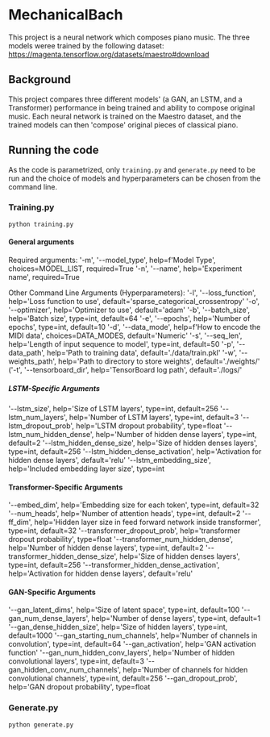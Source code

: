 # MechanicalBach

This project is a neural network which composes piano music. The three models weree trained by the following dataset: https://magenta.tensorflow.org/datasets/maestro#download

## Background 

This project compares three different models' (a GAN, an LSTM, and a Transformer) performance in being trained and ability to compose original music. Each neural network is trained on the Maestro dataset, and the trained models can then 'compose' original pieces of classical piano. 

## Running the code 

As the code is parametrized, only `training.py` and `generate.py` need to be run and the choice of models and hyperparameters can be chosen from the command line. 

### Training.py 

`python training.py` 

#### General arguments

Required arguments: 
  '-m', '--model_type', help=f'Model Type', choices=MODEL_LIST, required=True 
  '-n', '--name', help='Experiment name', required=True
  
Other Command Line Arguments (Hyperparameters): 
  '-l', '--loss_function', help='Loss function to use', default='sparse_categorical_crossentropy'
  '-o', '--optimizer', help='Optimizer to use', default='adam'
  '-b', '--batch_size', help='Batch size', type=int, default=64
  '-e', '--epochs', help='Number of epochs', type=int, default=10
  '-d', '--data_mode', help=f'How to encode the MIDI data', choices=DATA_MODES, default='Numeric'
  '-s', '--seq_len', help='Length of input sequence to model', type=int, default=50
  '-p', '--data_path', help='Path to training data', default='./data/train.pkl'
  '-w', '--weights_path', help='Path to directory to store weights', default='./weights/'
  ('-t', '--tensorboard_dir', help='TensorBoard log path', default='./logs/'
  
  ##### LSTM-Specific Arguments
  '--lstm_size', help='Size of LSTM layers', type=int, default=256
  '--lstm_num_layers', help='Number of LSTM layers', type=int, default=3
  '--lstm_dropout_prob', help='LSTM dropout probability', type=float
  '--lstm_num_hidden_dense', help='Number of hidden dense layers', type=int, default=2
  '--lstm_hidden_dense_size', help='Size of hidden denses layers', type=int, default=256
  '--lstm_hidden_dense_activation', help='Activation for hidden dense layers', default='relu'
  '--lstm_embedding_size', help='Included embedding layer size', type=int
    
 #### Transformer-Specific Arguments
  '--embed_dim', help='Embedding size for each token', type=int, default=32
  '--num_heads', help='Number of attention heads', type=int, default=2
  '--ff_dim', help='Hidden layer size in feed forward network inside transformer', type=int, default=32
  '--transformer_dropout_prob', help='transformer dropout probability', type=float
  '--transformer_num_hidden_dense', help='Number of hidden dense layers', type=int, default=2
  '--transformer_hidden_dense_size', help='Size of hidden denses layers', type=int, default=256
  '--transformer_hidden_dense_activation', help='Activation for hidden dense layers', default='relu'

#### GAN-Specific Arguments
  '--gan_latent_dims', help='Size of latent space', type=int, default=100
  '--gan_num_dense_layers', help='Number of dense layers', type=int, default=1
  '--gan_dense_hidden_size', help='Size of hidden layers', type=int, default=1000
  '--gan_starting_num_channels', help='Number of channels in convolution', type=int, default=64
  '--gan_activation', help='GAN activation function'
  '--gan_num_hidden_conv_layers', help='Number of hidden convolutional layers', type=int, default=3
  '--gan_hidden_conv_num_channels', help='Number of channels for hidden convolutional channels', type=int, default=256
  '--gan_dropout_prob', help='GAN dropout probability', type=float

### Generate.py 

`python generate.py`

### 

